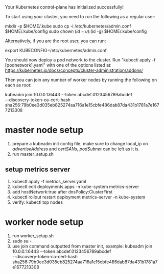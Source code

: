 Your Kubernetes control-plane has initialized successfully!

To start using your cluster, you need to run the following as a regular user:

  mkdir -p $HOME/.kube
  sudo cp -i /etc/kubernetes/admin.conf $HOME/.kube/config
  sudo chown $(id -u):$(id -g) $HOME/.kube/config

Alternatively, if you are the root user, you can run:

  export KUBECONFIG=/etc/kubernetes/admin.conf

You should now deploy a pod network to the cluster.
Run "kubectl apply -f [podnetwork].yaml" with one of the options listed at:
  https://kubernetes.io/docs/concepts/cluster-administration/addons/

Then you can join any number of worker nodes by running the following on each as root:

kubeadm join 10.0.0.1:6443 --token abcdef.0123456789abcdef \
        --discovery-token-ca-cert-hash sha256:79b0ee3d035eb825274aa716a1e15cbfe486dab87da431b1781a7e1677213308 

# master node setup
1. prepare a kubeadm init config file, make sure to change local_ip on *advertiseAddress* and *certSANs*, *podSubnet* can be left as it is.
2. run master_setup.sh

## setup metrics server
1. kubectl apply -f metrics_server.yaml
2. kubectl edit deployments.apps -n kube-system metrics-server
3. add hostNetwork:true after dnsPolicy:ClusterFirst
4. kubectl rollout restart deployment metrics-server -n kube-system
5. verify: kubectl top nodes

# worker node setup
1. run worker_setup.sh
2. sudo su -
3. use join command outputted from master init, example: kubeadm join 10.0.0.1:6443 --token abcdef.0123456789abcdef \
        --discovery-token-ca-cert-hash sha256:79b0ee3d035eb825274aa716a1e15cbfe486dab87da431b1781a7e1677213308 